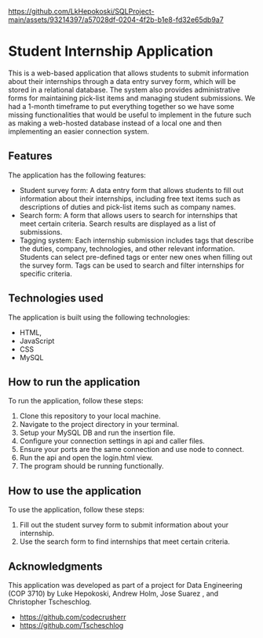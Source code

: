 https://github.com/LkHepokoski/SQLProject-main/assets/93214397/a57028df-0204-4f2b-b1e8-fd32e65db9a7




# Student Internship Application

This is a web-based application that allows students to submit information about their internships through a data entry survey form, which will be stored in a relational database. The system also provides administrative forms for maintaining pick-list items and managing student submissions. We had a 1-month timeframe to put everything together so we have some missing functionalities that would be useful to implement in the future such as making a web-hosted database instead of a local one and then implementing an easier connection system.

## Features

The application has the following features:

* Student survey form: A data entry form that allows students to fill out information about their internships, including free text items such as descriptions of duties and pick-list items such as company names.
* Search form: A form that allows users to search for internships that meet certain criteria. Search results are displayed as a list of submissions.
* Tagging system: Each internship submission includes tags that describe the duties, company, technologies, and other relevant information. Students can select pre-defined tags or enter new ones when filling out the survey form. Tags can be used to search and filter internships for specific criteria.


## Technologies used

The application is built using the following technologies:

* HTML, 
* JavaScript
* CSS
* MySQL

## How to run the application

To run the application, follow these steps:
1. Clone this repository to your local machine.
2. Navigate to the project directory in your terminal.
3. Setup your MySQL DB and run the insertion file.
4. Configure your connection settings in api and caller files.
5. Ensure your ports are the same connection and use node to connect.
6. Run the api and open the login.html view. 
7. The program should be running functionally.

   
## How to use the application

To use the application, follow these steps:
1. Fill out the student survey form to submit information about your internship.
2. Use the search form to find internships that meet certain criteria.

## Acknowledgments

This application was developed as part of a project for Data Engineering (COP 3710) by Luke Hepokoski, Andrew Holm, Jose Suarez , and Christopher Tscheschlog.

* https://github.com/codecrusherr
* https://github.com/Tscheschlog


